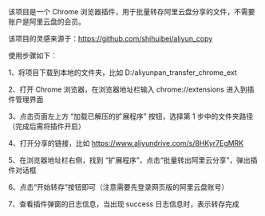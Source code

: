 该项目是一个 Chrome 浏览器插件，用于批量转存阿里云盘分享的文件，不需要账户是阿里云盘的会员。

该项目的灵感来源于：https://github.com/shihuibei/aliyun_copy

使用步骤如下：

1、将项目下载到本地的文件夹，比如 D:/aliyunpan_transfer_chrome_ext

2、打开 Chrome 浏览器，在浏览器地址栏输入 chrome://extensions 进入到插件管理界面

3、点击页面左上方 “加载已解压的扩展程序” 按钮，选择第 1 步中的文件夹路径（完成后需将插件开启）

4、打开分享的链接，比如 https://www.aliyundrive.com/s/8HKyr7EgMRK

5、在浏览器地址栏右侧，找到 “扩展程序”，点击“批量转出阿里云分享”，弹出插件对话框

6、点击“开始转存”按钮即可（注意需要先登录网页版的阿里云盘账号）

7、查看插件弹窗的日志信息，当出现 success 日志信息时，表示转存完成
